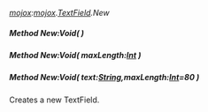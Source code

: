 _[mojox](../../modules/mojox/mojox-module.md):[mojox](../../modules/mojox/mojox-module.md).[TextField](../../modules/mojox/mojox-textfield.md).New_
##### Method New:Void(  )
##### Method New:Void( maxLength:[Int](../../modules/wonkey/wonkey-types-int.md) )
##### Method New:Void( text:[String](../../modules/wonkey/wonkey-types-string.md),maxLength:[Int](../../modules/wonkey/wonkey-types-int.md)=80 )
Creates a new TextField.

